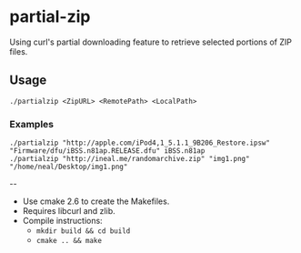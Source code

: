 # partial-zip
Using curl's partial downloading feature to retrieve selected portions of ZIP files.


## Usage

    ./partialzip <ZipURL> <RemotePath> <LocalPath>

### Examples

    ./partialzip "http://apple.com/iPod4,1_5.1.1_9B206_Restore.ipsw" "Firmware/dfu/iBSS.n81ap.RELEASE.dfu" iBSS.n81ap
    ./partialzip "http://ineal.me/randomarchive.zip" "img1.png" "/home/neal/Desktop/img1.png"


--
* Use cmake 2.6 to create the Makefiles.
* Requires libcurl and zlib.
* Compile instructions:
	+ `mkdir build && cd build`
	+ `cmake .. && make`

